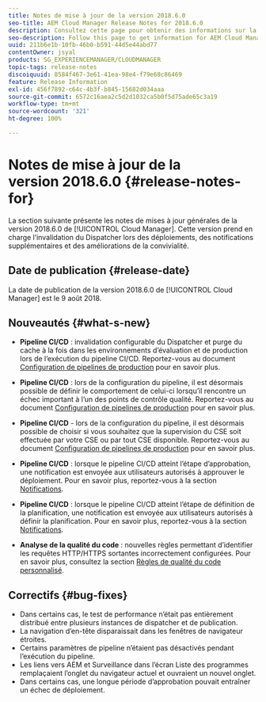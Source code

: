 ```yaml
---
title: Notes de mise à jour de la version 2018.6.0
seo-title: AEM Cloud Manager Release Notes for 2018.6.0
description: Consultez cette page pour obtenir des informations sur la version 2018.6.0 de Cloud Manager.
seo-description: Follow this page to get information for AEM Cloud Manager Release 2018.6.0.
uuid: 211b6e1b-10fb-46b0-b591-44d5e44abd77
contentOwner: jsyal
products: SG_EXPERIENCEMANAGER/CLOUDMANAGER
topic-tags: release-notes
discoiquuid: 8584f467-3e61-41ea-98e4-f79e68c86469
feature: Release Information
exl-id: 456f7892-c64c-4b3f-b845-15682d034aaa
source-git-commit: 6572c16aea2c5d2d1032ca5b0f5d75ade65c3a19
workflow-type: tm+mt
source-wordcount: '321'
ht-degree: 100%

---
```


# Notes de mise à jour de la version 2018.6.0 {#release-notes-for}

La section suivante présente les notes de mises à jour générales de la version 2018.6.0 de [!UICONTROL Cloud Manager]. Cette version prend en charge l’invalidation du Dispatcher lors des déploiements, des notifications supplémentaires et des améliorations de la convivialité.

## Date de publication {#release-date}

La date de publication de la version 2018.6.0 de [!UICONTROL Cloud Manager] est le 9 août 2018.

## Nouveautés {#what-s-new}

* **Pipeline CI/CD** : invalidation configurable du Dispatcher et purge du cache à la fois dans les environnements d’évaluation et de production lors de l’exécution du pipeline CI/CD. Reportez-vous au document [Configuration de pipelines de production](/help/using/production-pipelines.md) pour en savoir plus.

* **Pipeline CI/CD** : lors de la configuration du pipeline, il est désormais possible de définir le comportement de celui-ci lorsqu’il rencontre un échec important à l’un des points de contrôle qualité. Reportez-vous au document [Configuration de pipelines de production](/help/using/production-pipelines.md) pour en savoir plus.

* **Pipeline CI/CD** - lors de la configuration du pipeline, il est désormais possible de choisir si vous souhaitez que la supervision du CSE soit effectuée par votre CSE ou par tout CSE disponible. Reportez-vous au document [Configuration de pipelines de production](/help/using/production-pipelines.md) pour en savoir plus.

* **Pipeline CI/CD** : lorsque le pipeline CI/CD atteint l’étape d’approbation, une notification est envoyée aux utilisateurs autorisés à approuver le déploiement. Pour en savoir plus, reportez-vous à la section [Notifications](/help/using/notifications.md).

* **Pipeline CI/CD** : lorsque le pipeline CI/CD atteint l’étape de définition de la planification, une notification est envoyée aux utilisateurs autorisés à définir la planification. Pour en savoir plus, reportez-vous à la section [Notifications](/help/using/notifications.md).

* **Analyse de la qualité du code** : nouvelles règles permettant d’identifier les requêtes HTTP/HTTPS sortantes incorrectement configurées. Pour en savoir plus, consultez la section [Règles de qualité du code personnalisé](/help/using/custom-code-quality-rules.md).

## Correctifs {#bug-fixes}

* Dans certains cas, le test de performance n’était pas entièrement distribué entre plusieurs instances de dispatcher et de publication.
* La navigation d’en-tête disparaissait dans les fenêtres de navigateur étroites.
* Certains paramètres de pipeline n’étaient pas désactivés pendant l’exécution du pipeline.
* Les liens vers AEM et Surveillance dans l’écran Liste des programmes remplaçaient l’onglet du navigateur actuel et ouvraient un nouvel onglet.
* Dans certains cas, une longue période d’approbation pouvait entraîner un échec de déploiement.
